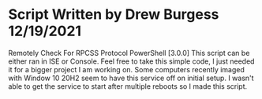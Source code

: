 # Script Written by Drew Burgess 12/19/2021

Remotely Check For RPCSS Protocol PowerShell [3.0.0]
This script can be either ran in ISE or Console.
Feel free to take this simple code, I just needed it for a bigger project I am working on.
Some computers recently imaged with Window 10 20H2 seem to have this service off on initial setup.
I wasn't able to get the service to start after multiple reboots so I made this script. 
